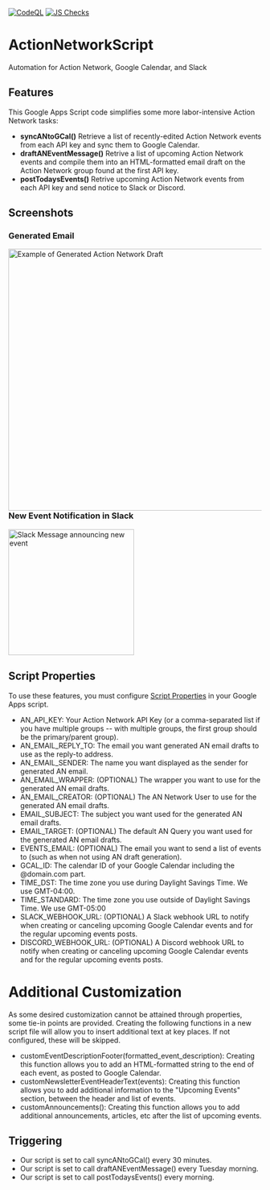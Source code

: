[![CodeQL](https://github.com/MaineDSA/ActionNetworkEventSync/actions/workflows/github-code-scanning/codeql/badge.svg)](https://github.com/MaineDSA/ActionNetworkEventSync/actions/workflows/github-code-scanning/codeql)
[![JS Checks](https://github.com/MaineDSA/ActionNetworkEventSync/actions/workflows/javascript.yml/badge.svg)](https://github.com/MaineDSA/ActionNetworkEventSync/actions/workflows/javascript.yml)

# ActionNetworkScript

Automation for Action Network, Google Calendar, and Slack

## Features

This Google Apps Script code simplifies some more labor-intensive Action Network tasks:

- **syncANtoGCal()** Retrieve a list of recently-edited Action Network events from each API key and sync them to Google Calendar.
- **draftANEventMessage()** Retrive a list of upcoming Action Network events and compile them into an HTML-formatted
email draft on the Action Network group found at the first API key.
- **postTodaysEvents()** Retrive upcoming Action Network events from each API key and send notice to Slack or Discord.

## Screenshots

### Generated Email

<a href="https://github.com/MaineDSA/ActionNetworkEventSync/assets/1916835/7a017df7-5a18-408e-aa7d-d85ec40fcfc1">
  <img src="https://github.com/MaineDSA/ActionNetworkEventSync/assets/1916835/7a017df7-5a18-408e-aa7d-d85ec40fcfc1" alt="Example of Generated Action Network Draft" align="left" height="520">
</a>

### New Event Notification in Slack

<a href="https://github.com/MaineDSA/ActionNetworkEventSync/assets/1916835/f71bfd4a-90e7-4911-979d-b3c538ce47cd">
  <img src="https://github.com/MaineDSA/ActionNetworkEventSync/assets/1916835/f71bfd4a-90e7-4911-979d-b3c538ce47cd" alt="Slack Message announcing new event" height="250">
</a>

## Script Properties

To use these features, you must configure
[Script Properties](https://developers.google.com/apps-script/reference/properties)
in your Google Apps script.

- AN_API_KEY: Your Action Network API Key (or a comma-separated list if you have multiple groups -- with multiple groups, the first group should be the primary/parent group).
- AN_EMAIL_REPLY_TO: The email you want generated AN email drafts to use as the reply-to address.
- AN_EMAIL_SENDER: The name you want displayed as the sender for generated AN email.
- AN_EMAIL_WRAPPER: (OPTIONAL) The wrapper you want to use for the generated AN email drafts.
- AN_EMAIL_CREATOR: (OPTIONAL) The AN Network User to use for the generated AN email drafts.
- EMAIL_SUBJECT: The subject you want used for the generated AN email drafts.
- EMAIL_TARGET: (OPTIONAL) The default AN Query you want used for the generated AN email drafts.
- EVENTS_EMAIL: (OPTIONAL) The email you want to send a list of events to (such as when not using AN draft
  generation).
- GCAL_ID: The calendar ID of your Google Calendar including the @domain.com part.
- TIME_DST: The time zone you use during Daylight Savings Time. We use GMT-04:00.
- TIME_STANDARD: The time zone you use outside of Daylight Savings Time. We use GMT-05:00
- SLACK_WEBHOOK_URL: (OPTIONAL) A Slack webhook URL to notify when creating or canceling upcoming Google
  Calendar events and for the regular upcoming events posts.
- DISCORD_WEBHOOK_URL: (OPTIONAL) A Discord webhook URL to notify when creating or canceling upcoming Google
  Calendar events and for the regular upcoming events posts.

# Additional Customization

As some desired customization cannot be attained through properties, some tie-in points are provided.
Creating the following functions in a new script file will allow you to insert additional text at key places.
If not configured, these will be skipped.

- customEventDescriptionFooter(formatted_event_description): Creating this
function allows you to add an HTML-formatted string to the end of each event,
as posted to Google Calendar.
- customNewsletterEventHeaderText(events): Creating this function allows you to add additional information to the "Upcoming Events" section,
between the header and list of events.
- customAnnouncements(): Creating this function allows you to add additional
announcements, articles, etc after the list of upcoming events.

## Triggering

- Our script is set to call syncANtoGCal() every 30 minutes.
- Our script is set to call draftANEventMessage() every Tuesday morning.
- Our script is set to call postTodaysEvents() every morning.

